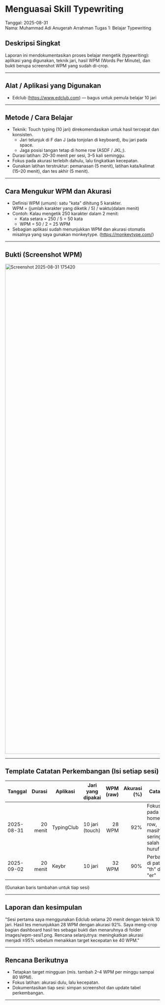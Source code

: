 # Menguasai Skill Typewriting

Tanggal: 2025-08-31  
Nama: Muhammad Adi Anugerah Arrahman
Tugas 1: Belajar Typewriting

## Deskripsi Singkat
Laporan ini mendokumentasikan proses belajar mengetik (typewriting): aplikasi yang digunakan, teknik jari, hasil WPM (Words Per Minute), dan bukti berupa screenshot WPM yang sudah di-crop.

---

## Alat / Aplikasi yang Digunakan
- Edclub (https://www.edclub.com) — bagus untuk pemula belajar 10 jari

---

## Metode / Cara Belajar
- Teknik: Touch typing (10 jari) direkomendasikan untuk hasil tercepat dan konsisten.
  - Jari telunjuk di F dan J (ada tonjolan di keyboard), ibu jari pada space.
  - Jaga posisi tangan tetap di home row (ASDF / JKL;).
- Durasi latihan: 20–30 menit per sesi, 3–5 kali seminggu.
- Fokus pada akurasi terlebih dahulu, lalu tingkatkan kecepatan.
- Gunakan latihan terstruktur: pemanasan (5 menit), latihan kata/kalimat (15–20 menit), dan tes akhir (5 menit).

---

## Cara Mengukur WPM dan Akurasi
- Definisi WPM (umum): satu "kata" dihitung 5 karakter.  
  WPM = (jumlah karakter yang diketik / 5) / waktu(dalam menit)
- Contoh: Kalau mengetik 250 karakter dalam 2 menit:
  - Kata setara = 250 / 5 = 50 kata
  - WPM = 50 / 2 = 25 WPM
- Sebagian aplikasi sudah menunjukkan WPM dan akurasi otomatis misalnya yang saya gunakan monkeytype. (https://monkeytype.com/)

---

## Bukti (Screenshot WPM)
<img width="2879" height="1595" alt="Screenshot 2025-08-31 175420" src="https://github.com/user-attachments/assets/288068ac-776b-498b-bcd8-9ca1c844319f" />


---

## Template Catatan Perkembangan (Isi setiap sesi)
Tanggal | Durasi | Aplikasi | Jari yang dipakai | WPM (raw) | Akurasi (%) | Catatan
--- | ---: | --- | --- | ---: | ---: | ---
2025-08-31 | 20 menit | TypingClub | 10 jari (touch) | 28 WPM | 92% | Fokus pada home row, masih sering salah huruf 'e'
2025-09-02 | 20 menit | Keybr | 10 jari | 32 WPM | 90% | Perbaikan di pattern "th" dan "er"

(Gunakan baris tambahan untuk tiap sesi)

---

## Laporan dan kesimpulan
"Sesi pertama saya menggunakan Edclub selama 20 menit dengan teknik 10 jari. Hasil tes menunjukkan 28 WPM dengan akurasi 92%. Saya meng-crop bagian dashboard hasil tes sebagai bukti dan menaruhnya di folder images/wpm-sesi1.png. Rencana selanjutnya: meningkatkan akurasi menjadi ≥95% sebelum menaikkan target kecepatan ke 40 WPM."

---

## Rencana Berikutnya
- Tetapkan target mingguan (mis. tambah 2–4 WPM per minggu sampai 80 WPM).
- Fokus latihan: akurasi dulu, lalu kecepatan.
- Dokumentasikan tiap sesi: simpan screenshot dan update tabel perkembangan.

---

````
